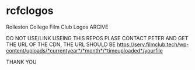 # rcfclogos
Rolleston College Film Club Logos ARCIVE

DO NOT USE/LINK USEING THIS REPOS
PLASE CONTACT PETER AND GET THE URL OF THE CDN, THE URL SHOULD BE https://serv.filmclub.tech/wp-content/uploads/*currentyear*/*month*/*timeuploaded*/yourfile

THANK YOU
